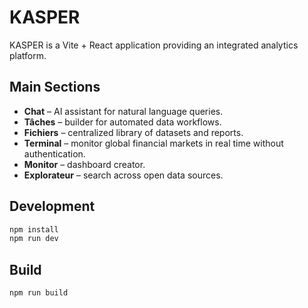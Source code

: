 # KASPER

KASPER is a Vite + React application providing an integrated analytics platform.

## Main Sections
- **Chat** – AI assistant for natural language queries.
- **Tâches** – builder for automated data workflows.
- **Fichiers** – centralized library of datasets and reports.
- **Terminal** – monitor global financial markets in real time without authentication.
- **Monitor** – dashboard creator.
- **Explorateur** – search across open data sources.

## Development
```bash
npm install
npm run dev
```

## Build
```bash
npm run build
```
